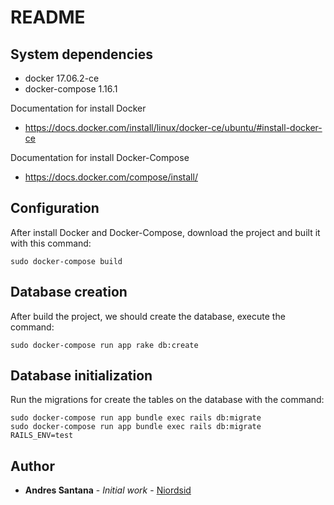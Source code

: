 # README

## System dependencies

 - docker 17.06.2-ce
 - docker-compose 1.16.1

Documentation for install Docker
- https://docs.docker.com/install/linux/docker-ce/ubuntu/#install-docker-ce

Documentation for install Docker-Compose
- https://docs.docker.com/compose/install/

## Configuration

  After install Docker and Docker-Compose, download the project and built it with this command:
  ```
  sudo docker-compose build
  ```
## Database creation
  After build the project, we should create the database, execute the command:
  
  ```
  sudo docker-compose run app rake db:create
  ```
## Database initialization
  Run the migrations for create the tables on the database with the command:
  
  ```
  sudo docker-compose run app bundle exec rails db:migrate
  sudo docker-compose run app bundle exec rails db:migrate RAILS_ENV=test
  ```
 ## Author
 * **Andres Santana** - *Initial work* - [Niordsid](https://github.com/Niordsid)

